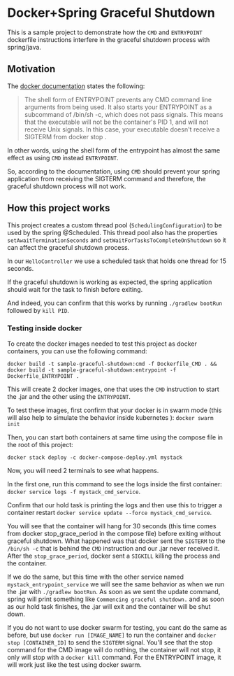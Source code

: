 # Docker+Spring Graceful Shutdown

This is a sample project to demonstrate how the `CMD` and `ENTRYPOINT` dockerfile instructions interfere in the graceful
shutdown process with spring/java.

## Motivation

The [docker documentation](https://docs.docker.com/reference/dockerfile/#entrypoint) states the following:

> The shell form of ENTRYPOINT prevents any CMD command line arguments from being used. It also starts your ENTRYPOINT as a subcommand of /bin/sh -c, which does not pass signals. This means that the executable will not be the container's PID 1, and will not receive Unix signals. In this case, your executable doesn't receive a SIGTERM from docker stop <container>.

In other words, using the shell form of the entrypoint has almost the same effect as using `CMD` instead `ENTRYPOINT`.

So, according to the documentation, using `CMD` should prevent your spring application from receiving the SIGTERM command and therefore, the graceful shutdown process will not work.

## How this project works

This project creates a custom thread pool (`SchedulingConfiguration`) to be used by the spring @Scheduled. This thread pool also has the properties `setAwaitTerminationSeconds` and `setWaitForTasksToCompleteOnShutdown`
so it can affect the graceful shutdown process.

In our `HelloController` we use a scheduled task that holds one thread for 15 seconds.

If the graceful shutdown is working as expected, the spring application should wait for the task to finish before exiting.

And indeed, you can confirm that this works by running `./gradlew bootRun` followed by `kill PID`.

### Testing inside docker

To create the docker images needed to test this project as docker containers, you can use the following command:

```shell
docker build -t sample-graceful-shutdown:cmd -f Dockerfile_CMD . && docker build -t sample-graceful-shutdown:entrypoint -f Dockerfile_ENTRYPOINT .
```

This will create 2 docker images, one that uses the `CMD` instruction to start the .jar and the other using the `ENTRYPOINT`.

To test these images, first confirm that your docker is in swarm mode (this will also help to simulate the behavior inside kubernetes ): `docker swarm init`

Then, you can start both containers at same time using the compose file in the root of this project:

```shell
docker stack deploy -c docker-compose-deploy.yml mystack
```

Now, you will need 2 terminals to see what happens.

In the first one, run this command to see the logs inside the first container: `docker service logs -f mystack_cmd_service`.

Confirm that our hold task is printing the logs and then use this to trigger a container restart `docker service update --force mystack_cmd_service`.

You will see that the container will hang for 30 seconds (this time comes from docker stop_grace_period in the compose file) before exiting without
graceful shutdown. What happened was that docker sent the `SIGTERM` to the `/bin/sh -c` that is behind the `CMD` instruction and our .jar never received it.
After the `stop_grace_period`, docker sent a `SIGKILL` killing the process and the container.

If we do the same, but this time with the other service named `mystack_entrypoint_service` we will see the same behavior as when we run the .jar with `./gradlew bootRun`.
As soon as we sent the update command, spring will print something like `Commencing graceful shutdown.` and as soon as our hold task finishes, the .jar will exit and the container will be
shut down.

If you do not want to use docker swarm for testing, you cant do the same as before, but use `docker run [IMAGE_NAME]` to run the container and `docker stop [CONTAINER_ID]` to send the `SIGTERM` signal.
You'll see that the stop command for the CMD image will do nothing, the container will not stop, it only will stop with a `docker kill` command. For the ENTRYPOINT image, it will work just like the test
using docker swarm.